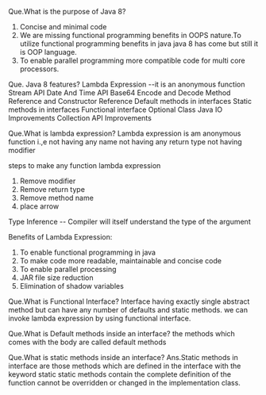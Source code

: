 Que.What is the purpose of Java 8?

1. Concise and minimal code
2. We are missing functional programming benefits in OOPS nature.To utilize functional programming benefits in java java
   8 has come but still it is OOP language.
3. To enable parallel programming more compatible code for multi core processors.

Que. Java 8 features?
Lambda Expression --it is an anonymous function
Stream API
Date And Time API
Base64 Encode and Decode
Method Reference and Constructor Reference
Default methods in interfaces
Static methods in interfaces
Functional interface
Optional Class
Java IO Improvements
Collection API Improvements

Que.What is lambda expression?
Lambda expression is am anonymous function i.,e
not having any name
not having any return type
not having modifier

steps to make any function lambda expression

1. Remove modifier
2. Remove return type
3. Remove method name
4. place arrow

Type Inference -- Compiler will itself understand the type of the argument

Benefits of Lambda Expression:

1. To enable functional programming in java
2. To make code more readable, maintainable and concise code
3. To enable parallel processing
4. JAR file size reduction
5. Elimination of shadow variables

Que.What is Functional Interface?
Interface having exactly single abstract method but can have any number of defaults and static methods.
we can invoke lambda expression by using functional interface.

Que.What is Default methods inside an interface?
the methods which comes with the body are called default methods

Que.What is static methods inside an interface?
Ans.Static methods in interface are those methods which are defined in the interface with the keyword static
static methods contain the complete definition of the function
cannot be overridden or changed in the implementation class.



